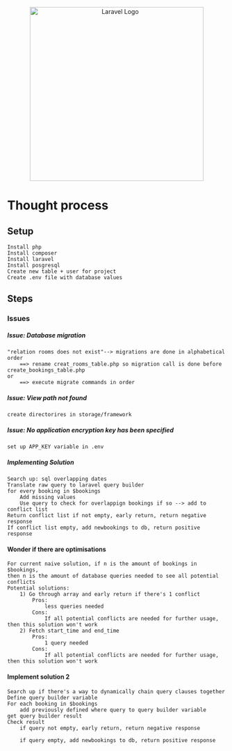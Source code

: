 <p align="center"><a href="https://laravel.com" target="_blank"><img src="https://raw.githubusercontent.com/laravel/art/master/logo-lockup/5%20SVG/2%20CMYK/1%20Full%20Color/laravel-logolockup-cmyk-red.svg" width="400" alt="Laravel Logo"></a></p>

# Thought process

## Setup
	Install php
	Install composer
	Install laravel
	Install posgresql
	Create new table + user for project
	Create .env file with database values

## Steps
### Issues
##### Issue: Database migration
    "relation rooms does not exist"--> migrations are done in alphabetical order
        ==> rename creat_rooms_table.php so migration call is done before create_bookings_table.php
    or
        ==> execute migrate commands in order 

##### Issue: View path not found
    create directorires in storage/framework
##### Issue: No application encryption key has been specified 
    set up APP_KEY variable in .env
##### Implementing Solution
    Search up: sql overlapping dates
    Translate raw query to laravel query builder
    for every booking in $bookings
        Add missing values
        Use query to check for overlappign bookings if so --> add to conflict list
    Return conflict list if not empty, early return, return negative response
    If conflict list empty, add newbookings to db, return positive response
#### Wonder if there are optimisations
    For current naive solution, if n is the amount of bookings in $bookings, 
    then n is the amount of database queries needed to see all potential conflicts
    Potential solutions:
        1) Go through array and early return if there's 1 conflict
            Pros: 
                less queries needed
            Cons:
                If all potential conflicts are needed for further usage, then this solution won't work
        2) Fetch start_time and end_time 
            Pros: 
                1 query needed
            Cons: 
                If all potential conflicts are needed for further usage, then this solution won't work
#### Implement solution 2
    Search up if there's a way to dynamically chain query clauses together
    Define query builder variable
    For each booking in $bookings
        add previously defined where query to query builder variable
    get query builder result
    Check result 
        if query not empty, early return, return negative response

        if query empty, add newbookings to db, return positive response
